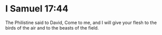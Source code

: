# I Samuel 17:44

The Philistine said to David, Come to me, and I will give your flesh to the birds of the air and to the beasts of the field.
